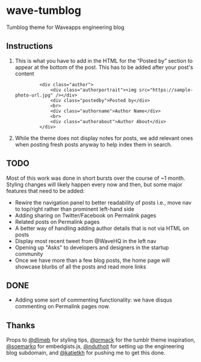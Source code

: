# wave-tumblog

Tumblog theme for Waveapps engineering blog


## Instructions


1. This is what you have to add in the HTML for the “Posted by” section to appear at the bottom of the post. This has to be added after your post's content

                <div class="author">
                    <div class="authorportrait"><img src="https://sample-photo-url.jpg" /></div>
                    <div class="postedby">Posted by</div>
                    <br>
                    <div class="authorname">Author Name</div>
                    <br>
                    <div class="authorabout">Author About</div>
                </div>

2. While the theme does not display notes for posts, we add relevant ones when posting fresh posts anyway to help index them in search.


## TODO
Most of this work was done in short bursts over the course of ~1 month. Styling changes will likely happen every now and then, but some major features that need to be added:
- Rewire the navigation panel to better readability of posts i.e., move nav to top/right rather than prominent left-hand side
- Adding sharing on Twitter/Facebook on Permalink pages
- Related posts on Permalink pages
- A better way of handling adding author details that is not via HTML on posts
- Display most recent tweet from @WaveHQ in the left nav
- Opening up "Asks" to developers and designers in the startup community
- Once we have more than a few blog posts, the home page will showcase blurbs of all the posts and read more links

## DONE
- Adding some sort of commenting functionality: we have disqus commenting on Permalink pages now.

## Thanks

Props to [@dlimeb](https://github.com/dlimeb) for styling tips, [@prmack](https://github.com/prmack) for the tumblr theme inspiration, [@soemarko](https://github.com/soemarko) for embedgists.js, [@nduthoit](https://github.com/nduthoit) for setting up the engineering blog subdomain, and [@katietkh](https://github.com/katietkh) for pushing me to get this done.
